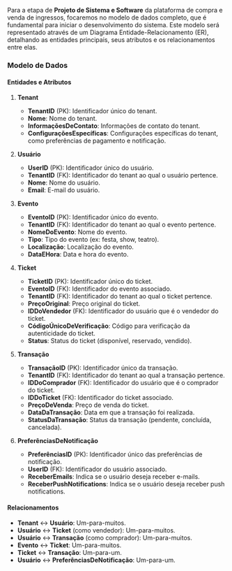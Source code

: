 Para a etapa de **Projeto de Sistema e Software** da plataforma de compra e venda de ingressos, focaremos no modelo de dados completo, que é fundamental para iniciar o desenvolvimento do sistema. Este modelo será representado através de um Diagrama Entidade-Relacionamento (ER), detalhando as entidades principais, seus atributos e os relacionamentos entre elas.

### Modelo de Dados

#### Entidades e Atributos

1. **Tenant**
   - **TenantID** (PK): Identificador único do tenant.
   - **Nome**: Nome do tenant.
   - **InformaçõesDeContato**: Informações de contato do tenant.
   - **ConfiguraçõesEspecíficas**: Configurações específicas do tenant, como preferências de pagamento e notificação.

2. **Usuário**
   - **UserID** (PK): Identificador único do usuário.
   - **TenantID** (FK): Identificador do tenant ao qual o usuário pertence.
   - **Nome**: Nome do usuário.
   - **Email**: E-mail do usuário.

3. **Evento**
   - **EventoID** (PK): Identificador único do evento.
   - **TenantID** (FK): Identificador do tenant ao qual o evento pertence.
   - **NomeDoEvento**: Nome do evento.
   - **Tipo**: Tipo do evento (ex: festa, show, teatro).
   - **Localização**: Localização do evento.
   - **DataEHora**: Data e hora do evento.

4. **Ticket**
   - **TicketID** (PK): Identificador único do ticket.
   - **EventoID** (FK): Identificador do evento associado.
   - **TenantID** (FK): Identificador do tenant ao qual o ticket pertence.
   - **PreçoOriginal**: Preço original do ticket.
   - **IDDoVendedor** (FK): Identificador do usuário que é o vendedor do ticket.
   - **CódigoÚnicoDeVerificação**: Código para verificação da autenticidade do ticket.
   - **Status**: Status do ticket (disponível, reservado, vendido).

5. **Transação**
   - **TransaçãoID** (PK): Identificador único da transação.
   - **TenantID** (FK): Identificador do tenant ao qual a transação pertence.
   - **IDDoComprador** (FK): Identificador do usuário que é o comprador do ticket.
   - **IDDoTicket** (FK): Identificador do ticket associado.
   - **PreçoDeVenda**: Preço de venda do ticket.
   - **DataDaTransação**: Data em que a transação foi realizada.
   - **StatusDaTransação**: Status da transação (pendente, concluída, cancelada).

6. **PreferênciasDeNotificação**
   - **PreferênciasID** (PK): Identificador único das preferências de notificação.
   - **UserID** (FK): Identificador do usuário associado.
   - **ReceberEmails**: Indica se o usuário deseja receber e-mails.
   - **ReceberPushNotifications**: Indica se o usuário deseja receber push notifications.

#### Relacionamentos

- **Tenant** ↔ **Usuário**: Um-para-muitos.
- **Usuário** ↔ **Ticket** (como vendedor): Um-para-muitos.
- **Usuário** ↔ **Transação** (como comprador): Um-para-muitos.
- **Evento** ↔ **Ticket**: Um-para-muitos.
- **Ticket** ↔ **Transação**: Um-para-um.
- **Usuário** ↔ **PreferênciasDeNotificação**: Um-para-um.
